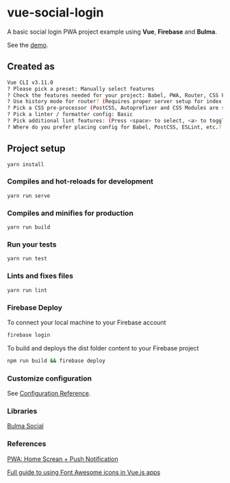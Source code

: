# vue-social-login

A basic social login PWA project example using **Vue**, **Firebase** and **Bulma**.

See the [demo](https://vue-social-login-6073e.firebaseapp.com).

## Created as
```bash
Vue CLI v3.11.0
? Please pick a preset: Manually select features
? Check the features needed for your project: Babel, PWA, Router, CSS Pre-processors, Linter
? Use history mode for router? (Requires proper server setup for index fallback in production) Yes
? Pick a CSS pre-processor (PostCSS, Autoprefixer and CSS Modules are supported by default): Sass/SCSS (with dart-sass)
? Pick a linter / formatter config: Basic
? Pick additional lint features: (Press <space> to select, <a> to toggle all, <i> to invert selection)Lint on save
? Where do you prefer placing config for Babel, PostCSS, ESLint, etc.? In dedicated config files
```

## Project setup
```
yarn install
```

### Compiles and hot-reloads for development
```
yarn run serve
```

### Compiles and minifies for production
```
yarn run build
```

### Run your tests
```
yarn run test
```

### Lints and fixes files
```
yarn run lint
```

### Firebase Deploy

To connect your local machine to your Firebase account
```bash
firebase login
```

To build and deploys the dist folder content to your Firebase project
```bash
npm run build && firebase deploy
```

### Customize configuration
See [Configuration Reference](https://cli.vuejs.org/config/).

### Libraries
[Bulma Social](https://github.com/aldi/bulma-social)

### References
[PWA: Home Screan + Push Notification](https://medium.com/@n11sh1/how-to-build-pwa-w-vue-cli-3-service-workers-add-to-home-screen-push-notifications-b519c49e142d)

[Full guide to using Font Awesome icons in Vue.js apps](https://blog.logrocket.com/full-guide-to-using-font-awesome-icons-in-vue-js-apps-5574c74d9b2d/)